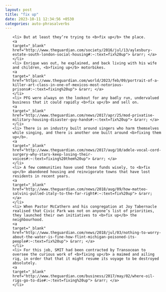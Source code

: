 ```yaml
---
layout: post
title: "fix up"
date: 2023-10-11 12:34:56 +0530
categories: auto-phrasalverbs
---
```

<ol>

    <li> But at least they’re trying to <b>fix up</b> the place.
    <a 
    target="_blank" 
    href="http://www.theguardian.com/society/2016/jul/13/aylesbury-estate-south-london-social-housing#:~:text=fix%20up"> &rarr; </a>
    </li>
    <li> Enrique was out, he explained, and back living with his wife and children, <b>fixing up</b> motorbikes.
    <a 
    target="_blank" 
    href="https://www.theguardian.com/world/2023/feb/09/portrait-of-a-killer-art-class-in-one-of-mexicos-most-notorious-prisons#:~:text=fixing%20up"> &rarr; </a>
    </li>
    <li> PFG were always on the lookout for any badly run, undervalued business that it could rapidly <b>fix up</b> and sell on.
    <a 
    target="_blank" 
    href="http://www.theguardian.com/news/2017/apr/25/mod-privatise-military-housing-disaster-guy-hands#:~:text=fix%20up"> &rarr; </a>
    </li>
    <li> There is an industry built around singers who harm themselves while singing, and there is another one built around <b>fixing them up</b>.
    <a 
    target="_blank" 
    href="http://www.theguardian.com/news/2017/aug/10/adele-vocal-cord-surgery-why-stars-keep-losing-their-voices#:~:text=fixing%20them%20up"> &rarr; </a>
    </li>
    <li> A few communities have used these funds wisely, to <b>fix up</b> abandoned housing and reinvigorate towns that have lost residents in recent years.
    <a 
    target="_blank" 
    href="http://www.theguardian.com/news/2018/aug/09/how-matteo-salvini-pulled-italy-to-the-far-right#:~:text=fix%20up"> &rarr; </a>
    </li>
    <li> When Pastor McCathern and his congregation at Joy Tabernacle realised that Civic Park was not on anyone’s list of priorities, they launched their own initiatives to <b>fix up</b> the neighbourhood.
    <a 
    target="_blank" 
    href="http://www.theguardian.com/news/2018/jul/03/nothing-to-worry-about-the-water-is-fine-how-flint-michigan-poisoned-its-people#:~:text=fix%20up"> &rarr; </a>
    </li>
    <li> For this job, SMIT had been contracted by Transocean to oversee the curious work of <b>fixing up</b> a maimed and ailing rig, in order that that it might resume its voyage to be destroyed absolutely.
    <a 
    target="_blank" 
    href="http://www.theguardian.com/business/2017/may/02/where-oil-rigs-go-to-die#:~:text=fixing%20up"> &rarr; </a>
    </li>